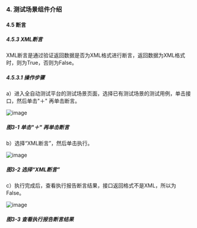 ### 4. 测试场景组件介绍

#### 4.5 断言

##### 4.5.3 XML断言

XML断言是通过验证返回数据是否为XML格式进行断言，返回数据为XML格式时，则为True，否则为False。

##### 4.5.3.1 操作步骤

a）进入全自动测试平台的测试场景页面，选择已有测试场景的测试用例，单击接口，然后单击"＋" 再单击断言。

![image](https://user-images.githubusercontent.com/79617492/192466571-eb490ef5-1120-41ed-9f68-fa167148a97e.png)

##### 图3-1 单击"＋" 再单击断言

b）选择“XML断言”，然后单击执行。

![image](https://user-images.githubusercontent.com/79617492/192466585-4d542f21-eda0-4cb2-a625-14ef5c11ecd7.png)

##### 图3-2 选择“XML断言”

c）执行完成后，查看执行报告断言结果，接口返回格式不是XML，所以为False。

![image](https://user-images.githubusercontent.com/79617492/192466601-324050a7-e0a0-4d92-aad1-87a4f69e4b3a.png)

##### 图3-3 查看执行报告断言结果

